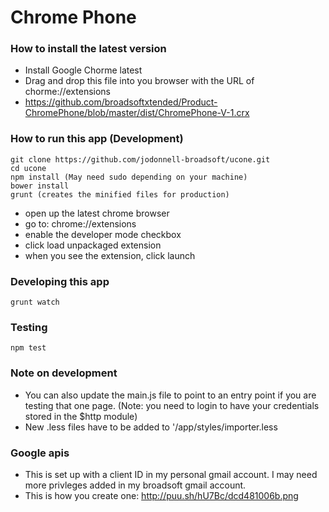 # Chrome Phone

### How to install the latest version
- Install Google Chorme latest
- Drag and drop this file into you browser with the URL of chorme://extensions
- https://github.com/broadsoftxtended/Product-ChromePhone/blob/master/dist/ChromePhone-V-1.crx

### How to run this app (Development)

```
git clone https://github.com/jodonnell-broadsoft/ucone.git
cd ucone
npm install (May need sudo depending on your machine)
bower install
grunt (creates the minified files for production)
```

- open up the latest chrome browser
- go to: chrome://extensions
- enable the developer mode checkbox
- click load unpackaged extension
- when you see the extension, click launch


### Developing this app

```
grunt watch
```

### Testing

```
npm test
```

### Note on development

- You can also update the main.js file to point to an entry point if you are testing that one page. (Note: you need to login to have your credentials stored in the $http module)
- New .less files have to be added to '/app/styles/importer.less

### Google apis

- This is set up with a client ID in my personal gmail account. I may need more privleges added in my broadsoft gmail account.
- This is how you create one: http://puu.sh/hU7Bc/dcd481006b.png
